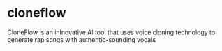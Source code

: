 # cloneflow
CloneFlow is an inInovative AI tool that uses voice cloning technology to generate rap songs with authentic-sounding vocals
